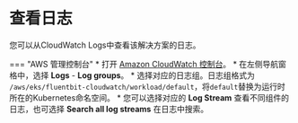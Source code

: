 # 查看日志

您可以从CloudWatch Logs中查看该解决方案的日志。

=== "AWS 管理控制台"
    * 打开 [Amazon CloudWatch 控制台](https://console.aws.amazon.com/cloudwatch/)。
    * 在左侧导航窗格中，选择 **Logs** - **Log groups**。
    * 选择对应的日志组。日志组格式为 `/aws/eks/fluentbit-cloudwatch/workload/default`，将`default`替换为运行时所在的Kubernetes命名空间。
    * 您可以选择对应的 **Log Stream** 查看不同组件的日志，也可选择 **Search all log streams** 在日志中搜索。
